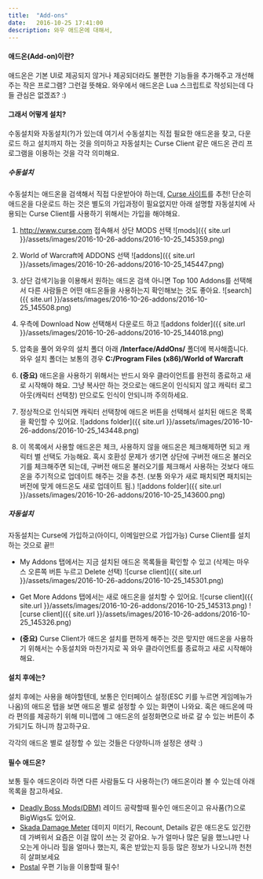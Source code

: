 ```yaml
---
title:  "Add-ons"
date:   2016-10-25 17:41:00
description: 와우 애드온에 대해서,
---
```


#### 애드온(Add-on)이란?
애드온은 기본 UI로 제공되지 않거나 제공되더라도 불편한 기능들을 추가해주고 개선해 주는 작은 프로그램? 그런걸 뜻해요.
와우에서 애드온은 Lua 스크립트로 작성되는데 다들 관심은 없겠죠? :)


#### 그래서 어떻게 설치?
수동설치와 자동설치(?)가 있는데 여기서 수동설치는 직접 필요한 애드온을 찾고, 다운로드 하고 설치까지 하는 것을 의미하고
자동설치는 Curse Client 같은 애드온 관리 프로그램을 이용하는 것을 각각 의미해요.

##### 수동설치
수동설치는 애드온을 검색해서 직접 다운받아야 하는데, [Curse 사이트](http://www.curse.com)를 추천!
단순히 애드온을 다운로드 하는 것은 별도의 가입과정이 필요없지만 아래 설명할 자동설치에 사용되는
Curse Client를 사용하기 위해서는 가입을 해야해요.

1. <http://www.curse.com> 접속해서 상단 MODS 선택
  ![mods]({{ site.url }}/assets/images/2016-10-26-addons/2016-10-25_145359.png)
1. World of Warcraft에 ADDONS 선택
  ![addons]({{ site.url }}/assets/images/2016-10-26-addons/2016-10-25_145447.png)

1. 상단 검색기능을 이용해서 원하는 애드온 검색
    아니면 Top 100 Addons를 선택해서 다른 사람들은 어떤 애드온들을 사용하는지 확인해보는 것도 좋아요.
  ![search]({{ site.url }}/assets/images/2016-10-26-addons/2016-10-25_145508.png)

1. 우측에 Download Now 선택해서 다운로드 하고
  ![addons folder]({{ site.url }}/assets/images/2016-10-26-addons/2016-10-25_144018.png)

1. 압축을 풀어 와우의 설치 폴더 아래 **/Interface/AddOns/** 폴더에 복사해줍니다.
와우 설치 폴더는 보통의 경우 **C:/Program Files (x86)/World of Warcraft**

1. **(중요)** 애드온을 사용하기 위해서는 반드시 와우 클라이언트를 완전히 종료하고 새로 시작해야 해요.
그냥 복사만 하는 것으로는 애드온이 인식되지 않고 캐릭터 로그아웃(캐릭터 선택창) 만으로도 인식이 안되니까 주의하세요.

1. 정상적으로 인식되면 캐릭터 선택창에 애드온 버튼을 선택해서 설치된 애드온 목록을 확인할 수 있어요.
![addons folder]({{ site.url }}/assets/images/2016-10-26-addons/2016-10-25_143448.png)

1. 이 목록에서 사용할 애드온은 체크, 사용하지 않을 애드온은 체크해제하면 되고 캐릭터 별 선택도 가능해요.
혹시 호환성 문제가 생기면 상단에 구버전 애드온 불러오기를 체크해주면 되는데, 구버전 애드온 불러오기를 체크해서 사용하는 것보다
애드온을 주기적으로 업데이트 해주는 것을 추천.
(보통 와우가 새로 패치되면 패치되는 버전에 맞게 애드온도 새로 업데이트 됨.)
  ![addons folder]({{ site.url }}/assets/images/2016-10-26-addons/2016-10-25_143600.png)

##### 자동설치
자동설치는 Curse에 가입하고(아이디, 이메일만으로 가입가능) Curse Client를 설치하는 것으로 끝!!

* My Addons 탭에서는 지금 설치된 애드온 목록들을 확인할 수 있고
(삭제는 마우스 오른쪽 버튼 누르고 Delete 선택)
  ![curse client]({{ site.url }}/assets/images/2016-10-26-addons/2016-10-25_145301.png)

* Get More Addons 탭에서는 새로 애드온을 설치할 수 있어요.
  ![curse client]({{ site.url }}/assets/images/2016-10-26-addons/2016-10-25_145313.png)
  ![curse client]({{ site.url }}/assets/images/2016-10-26-addons/2016-10-25_145326.png)

* **(중요)** Curse Client가 애드온 설치를 편하게 해주는 것은 맞지만 애드온을 사용하기 위해서는 수동설치와 마찬가지로
꼭 와우 클라이언트를 종료하고 새로 시작해야 해요.

#### 설치 후에는?
설치 후에는 사용을 해야할텐데, 보통은 인터페이스 설정(ESC 키를 누르면 게임메뉴가 나옴)의 애드온 탭을 보면
애드온 별로 설정할 수 있는 화면이 나와요. 혹은 애드온에 따라 편의를 제공하기 위해 미니맵에 그 애드온의 설정화면으로
바로 갈 수 있는 버튼이 추가되기도 하니까 참고하구요.

각각의 애드온 별로 설정할 수 있는 것들은 다양하니까 설정은 생략 :)


#### 필수 애드온?
보통 필수 애드온이라 하면 다른 사람들도 다 사용하는(?) 애드온이라 볼 수 있는데 아래 목록을 참고하세요.

* [Deadly Boss Mods(DBM)](https://mods.curse.com/addons/wow/deadly-boss-mods)
  레이드 공략할때 필수인 애드온이고 유사품(?)으로 BigWigs도 있어요.
* [Skada Damage Meter](https://mods.curse.com/addons/wow/skada)
  데미지 미터기, Recount, Details 같은 애드온도 있긴한데 가벼워서 요즘은 이걸 많이 쓰는 것 같아요.
  누가 얼마나 많은 딜을 했느냐만 나오는게 아니라 힐을 얼마나 했는지, 혹은 받았는지 등등 많은 정보가 나오니까
  천천히 살펴보세요
* [Postal](https://mods.curse.com/addons/wow/postal)
  우편 기능을 이용할때 필수!
